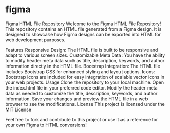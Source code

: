 # figma



Figma HTML File Repository
Welcome to the Figma HTML File Repository! This repository contains an HTML file generated from a Figma design. It is designed to showcase how Figma designs can be exported into HTML for web development purposes.

Features
Responsive Design: The HTML file is built to be responsive and adapt to various screen sizes.
Customizable Meta Data: You have the ability to modify header meta data such as title, description, keywords, and author information directly in the HTML file.
Bootstrap Integration: The HTML file includes Bootstrap CSS for enhanced styling and layout options.
Icons: Bootstrap icons are included for easy integration of scalable vector icons in your web projects.
Usage
Clone the repository to your local machine.
Open the index.html file in your preferred code editor.
Modify the header meta data as needed to customize the title, description, keywords, and author information.
Save your changes and preview the HTML file in a web browser to see the modifications.
License
This project is licensed under the MIT License 

Feel free to fork and contribute to this project or use it as a reference for your own Figma to HTML conversions!
